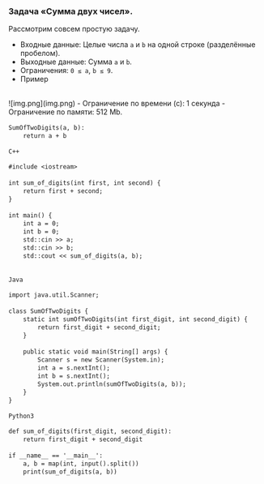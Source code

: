 ### Задача «Сумма двух чисел».
Рассмотрим совсем простую задачу.

- Входные данные: Целые числа `a` и `b` на одной строке (разделённые пробелом).
- Выходные данные: Сумма `a` и `b`. 
- Ограничения: `0 ≤ a`, `b ≤ 9`.
- Пример
<br/>
![img.png](img.png)
- Ограничение по времени (с): 1 секунда
- Ограничение по памяти: 512 Mb.

```
SumOfTwoDigits(a, b):
    return a + b
```

`C++`
```
#include <iostream>

int sum_of_digits(int first, int second) {
    return first + second;
}

int main() {
    int a = 0;
    int b = 0;
    std::cin >> a;
    std::cin >> b;
    std::cout << sum_of_digits(a, b);
    
```

`Java`
```
import java.util.Scanner;

class SumOfTwoDigits {
    static int sumOfTwoDigits(int first_digit, int second_digit) {
        return first_digit + second_digit;
    }

    public static void main(String[] args) {
        Scanner s = new Scanner(System.in);
        int a = s.nextInt();
        int b = s.nextInt();
        System.out.println(sumOfTwoDigits(a, b));
    }
}
```

`Python3`
```
def sum_of_digits(first_digit, second_digit):
    return first_digit + second_digit

if __name__ == '__main__':
    a, b = map(int, input().split())
    print(sum_of_digits(a, b))
```